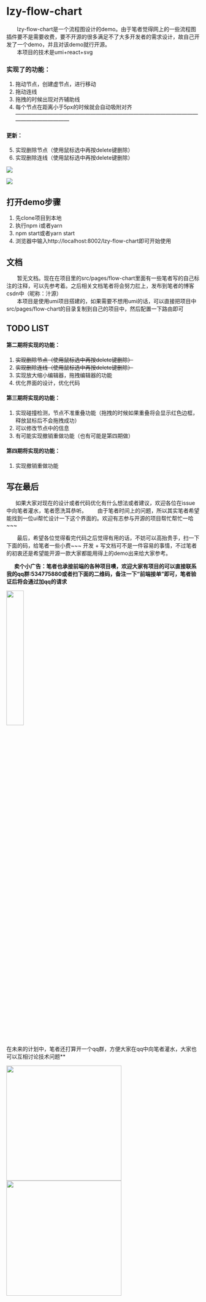 # lzy-flow-chart

&nbsp;&nbsp;&nbsp;&nbsp;&nbsp;&nbsp;&nbsp;lzy-flow-chart是一个流程图设计的demo。由于笔者觉得网上的一些流程图插件要不是需要收费，要不开源的很多满足不了大多开发者的需求设计，故自己开发了一个demo，并且对该demo就行开源。
<br/>&nbsp;&nbsp;&nbsp;&nbsp;&nbsp;&nbsp;&nbsp;本项目的技术是umi+react+svg

### 实现了的功能：
1. 拖动节点，创建虚节点，进行移动
2. 拖动连线
3. 拖拽的时候出现对齐辅助线
4. 每个节点在距离小于5px的时候就会自动吸附对齐
————————————————————————————————————————————
#### 更新：
5. 实现删除节点（使用鼠标选中再按delete键删除）
6. 实现删除连线（使用鼠标选中再按delete键删除）

![](https://github.com/zhiyuan3458/lzy-flow-chart/blob/master/%E6%95%88%E6%9E%9C%E5%9B%BEgif/1.gif?raw=true)

![](https://github.com/zhiyuan3458/lzy-flow-chart/blob/master/%E6%95%88%E6%9E%9C%E5%9B%BEgif/2.gif?raw=true)

## 打开demo步骤
1. 先clone项目到本地
2. 执行npm i或者yarn
3. npm start或者yarn start
4. 浏览器中输入http://localhost:8002/lzy-flow-chart即可开始使用

## 文档
&nbsp;&nbsp;&nbsp;&nbsp;&nbsp;&nbsp;&nbsp;暂无文档。现在在项目里的src/pages/flow-chart里面有一些笔者写的自己标注的注释，可以先参考着。之后相关文档笔者将会努力肛上，发布到笔者的博客csdn中（昵称：汁源）
<br />&nbsp;&nbsp;&nbsp;&nbsp;&nbsp;&nbsp;&nbsp;本项目是使用umi项目搭建的，如果需要不想用umi的话，可以直接把项目中src/pages/flow-chart的目录复制到自己的项目中，然后配置一下路由即可
	   
## TODO LIST
#### 第二期将实现的功能：
1. ~~实现删除节点（使用鼠标选中再按delete键删除）~~
2. ~~实现删除连线（使用鼠标选中再按delete键删除）~~
3. 实现放大缩小编辑器，拖拽编辑器的功能
4. 优化界面的设计，优化代码

#### 第三期将实现的功能：
1. 实现碰撞检测，节点不准重叠功能（拖拽的时候如果重叠将会显示红色边框，释放鼠标后不会拖拽成功）
2. 可以修改节点中的信息
3. 有可能实现撤销重做功能（也有可能是第四期做）

#### 第四期将实现的功能：
1. 实现撤销重做功能

## 写在最后
  &nbsp;&nbsp;&nbsp;&nbsp;&nbsp;&nbsp;如果大家对现在的设计或者代码优化有什么想法或者建议，欢迎各位在issue中向笔者灌水，笔者愿洗耳恭听。
  &nbsp;&nbsp;&nbsp;&nbsp;&nbsp;&nbsp;由于笔者时间上的问题，所以其实笔者希望能找到一位ui帮忙设计一下这个界面的。欢迎有志参与开源的项目帮忙帮忙一哈~~~

&nbsp;&nbsp;&nbsp;&nbsp;&nbsp;&nbsp; 最后，希望各位觉得看完代码之后觉得有用的话，不妨可以高抬贵手，扫一下下面的码，给笔者一些小费~~~
 开发 + 写文档可不是一件容易的事情，不过笔者的初衷还是希望能开源一款大家都能用得上的demo出来给大家参考。

**&nbsp;&nbsp;&nbsp;&nbsp;&nbsp;&nbsp;卖个小广告：笔者也承接前端的各种项目噢，欢迎大家有项目的可以直接联系我的qq群:534775880或者扫下面的二维码，备注一下“前端接单”即可，笔者验证后将会通过加qq的请求**

<image width="30%" src="https://github.com/zhiyuan3458/lzy-flow-chart/blob/master/%E6%95%88%E6%9E%9C%E5%9B%BEgif/qq.jpg?raw=true" />

在未来的计划中，笔者还打算开一个qq群，方便大家在qq中向笔者灌水，大家也可以互相讨论技术问题**

<img width="300" src="https://www.showdoc.com.cn/server/api/attachment/visitfile/sign/6603543b05c29f6ea5b0cbe98c7bb7b8" />
        
<img width="300" src="https://www.showdoc.com.cn/server/api/attachment/visitfile/sign/04b5b74729ecf62f338faf3b90f32d10" />
